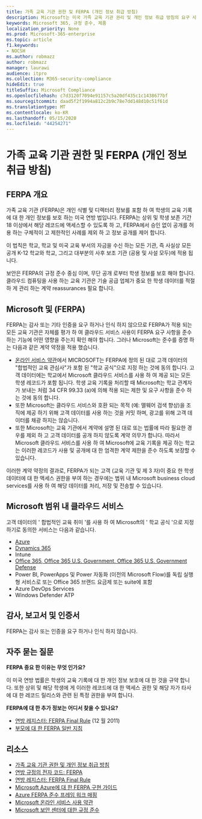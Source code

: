 ```yaml
---
title: 가족 교육 기관 권한 및 FERPA (개인 정보 취급 방침)
description: Microsoft는 미국 가족 교육 기관 권리 및 개인 정보 취급 방침의 요구 사항을 충족 합니다.
keywords: Microsoft 365, 규정 준수, 제품
localization_priority: None
ms.prod: Microsoft-365-enterprise
ms.topic: article
f1.keywords:
- NOCSH
ms.author: robmazz
author: robmazz
manager: laurawi
audience: itpro
ms.collection: M365-security-compliance
hideEdit: true
titleSuffix: Microsoft Compliance
ms.openlocfilehash: c7d3120f7094e91157c5a20df435c1c1438677bf
ms.sourcegitcommit: daad5f2f1994a812c2b9c78e7dd148d10c51f61d
ms.translationtype: MT
ms.contentlocale: ko-KR
ms.lasthandoff: 05/15/2020
ms.locfileid: "44254271"
---
```

# <a name="family-educational-rights-and-privacy-act-ferpa"></a>가족 교육 기관 권한 및 FERPA (개인 정보 취급 방침)

## <a name="ferpa-overview"></a>FERPA 개요

가족 교육 기관 (FERPA)은 개인 식별 및 디렉터리 정보를 포함 하 여 학생의 교육 기록에 대 한 개인 정보를 보호 하는 미국 연방 법입니다. FERPA는 상위 및 학생 보존 기간 18 이상에서 해당 레코드에 액세스할 수 있도록 하 고, FERPA에서 승인 없이 공개를 허용 하는 구체적이 고 제한적인 사례를 제외 하 고 정보 공개를 제어 합니다.

이 법칙은 학교, 학교 및 미국 교육 부서의 자금을 수신 하는 모든 기관, 즉 사실상 모든 공개 K-12 학교와 학교, 그리고 대부분의 사후 보조 기관 (공용 및 사설 모두)에 적용 됩니다.

보안은 FERPA의 규정 준수 중심 이며, 무단 공개 로부터 학생 정보를 보호 해야 합니다. 클라우드 컴퓨팅을 사용 하는 교육 기관은 기술 공급 업체가 중요 한 학생 데이터를 적절 하 게 관리 하는 계약 reassurances 필요 합니다.

## <a name="microsoft-and-ferpa"></a>Microsoft 및 (FERPA)

FERPA는 감사 또는 기타 인증을 요구 하거나 인식 하지 않으므로 FERPA가 적용 되는 모든 교육 기관은 자체를 평가 하 여 클라우드 서비스 사용이 FERPA 요구 사항을 준수 하는 기능에 어떤 영향을 주는지 확인 해야 합니다. 그러나 Microsoft는 준수를 증명 하는 다음과 같은 계약 약정을 적용 했습니다.

- [온라인 서비스 약관](https://aka.ms/Online-Services-Terms)에서 MICROSOFT는 FERPA에 정의 된 대로 고객 데이터의 "합법적인 교육 관심사"가 포함 된 "학교 공식"으로 지정 하는 것에 동의 합니다. 고객 데이터에는 학교에서 Microsoft 클라우드 서비스를 사용 하 여 제공 되는 모든 학생 레코드가 포함 됩니다. 학생 교육 기록을 처리할 때 Microsoft는 학교 관계자가 보내는 처럼 34 CFR 99.33 (a)에 의해 적용 되는 제한 및 요구 사항을 준수 하는 것에 동의 합니다.
- 또한 Microsoft는 클라우드 서비스와 호환 되는 목적 (예: 맬웨어 검색 향상)을 조직에 제공 하기 위해 고객 데이터를 사용 하는 것을 커밋 하며, 광고를 위해 고객 데이터를 채광 하지는 않습니다.
- 또한 Microsoft는 교육 기관에서 계약에 설명 된 대로 또는 법률에 따라 필요한 경우를 제외 하 고 고객 데이터를 공개 하지 않도록 계약 의무가 합니다. 따라서 Microsoft 클라우드 서비스를 사용 하 여 Microsoft에 교육 기록을 제공 하는 학교는 이러한 레코드가 사용 및 공개에 대 한 엄격한 계약 제한을 준수 하도록 보장할 수 있습니다.

이러한 계약 약정의 결과로, FERPA가 되는 고객 (교육 기관 및 제 3 자)이 중요 한 학생 데이터에 대 한 액세스 권한을 부여 하는 경우에는 범위 내 Microsoft business cloud services를 사용 하 여 해당 데이터를 처리, 저장 및 전송할 수 있습니다.

## <a name="microsoft-in-scope-cloud-services"></a>Microsoft 범위 내 클라우드 서비스

고객 데이터의 ' 합법적인 교육 취미 '를 사용 하 여 Microsoft의 ' 학교 공식 '으로 지정 하기로 동의한 서비스는 다음과 같습니다.

- [Azure](https://aka.ms/AzureCompliance)
- [Dynamics 365](https://aka.ms/d365-compliance-list)
- Intune
- [Office 365, Office 365 U.S. Government, Office 365 U.S. Government Defense](https://go.microsoft.com/fwlink/p/?LinkID=2077751)
- Power BI, PowerApps 및 Power 자동화 (이전의 Microsoft Flow)를 독립 실행형 서비스로 또는 Office 365 브랜드 요금제 또는 suite에 포함
- Azure DevOps Services
- Windows Defender ATP

## <a name="audits-reports-and-certificates"></a>감사, 보고서 및 인증서

FERPA는 감사 또는 인증을 요구 하거나 인식 하지 않습니다.

## <a name="frequently-asked-questions"></a>자주 묻는 질문

**FERPA 중요 한 이유는 무엇 인가요?**

이 미국 연방 법률은 학생의 교육 기록에 대 한 개인 정보 보호에 대 한 것을 규약 합니다. 또한 상위 및 해당 학생에 게 이러한 레코드에 대 한 액세스 권한 및 해당 자가 타사에 대 한 레코드 릴리스와 관련 된 특정 권한을 부여 합니다.

**FERPA에 대 한 추가 정보는 어디서 찾을 수 있나요?**

- [연방 레지스터: FERPA Final Rule](https://aka.ms/ferpa-reg) (12 월 2011)
- [부모에 대 한 FERPA 일반 지침](https://www2.ed.gov/policy/gen/guid/fpco/ferpa/parents.html)

## <a name="resources"></a>리소스

- [가족 교육 기관 권한 및 개인 정보 취급 방침](https://www.ed.gov/policy/gen/guid/fpco/ferpa/index.html)
- [연방 규정의 전자 코드: FERPA](https://aka.ms/FERPA-GPO)
- [연방 레지스터: FERPA Final Rule](https://aka.ms/ferpa-reg)
- [Microsoft Azure에 대 한 FERPA 구현 가이드](https://aka.ms/azureferpa)
- [Azure FERPA 준수 프레임 워크 매핑](https://aka.ms/AzureFERPAMapping)
- [Microsoft 온라인 서비스 사용 약관](https://aka.ms/Online-Services-Terms)
- [Microsoft 보안 센터에 대한 규정 준수](https://www.microsoft.com/trust-center/compliance/compliance-overview)
